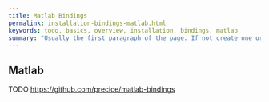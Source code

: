 ```yaml
---
title: Matlab Bindings
permalink: installation-bindings-matlab.html
keywords: todo, basics, overview, installation, bindings, matlab
summary: "Usually the first paragraph of the page. If not create one or simple leave the field blank"
---
```


## Matlab

TODO
https://github.com/precice/matlab-bindings

